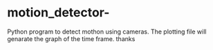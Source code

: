 # motion_detector-
Python program to detect mothon using cameras.
The plotting file will genarate the graph of the time frame. 
thanks 
